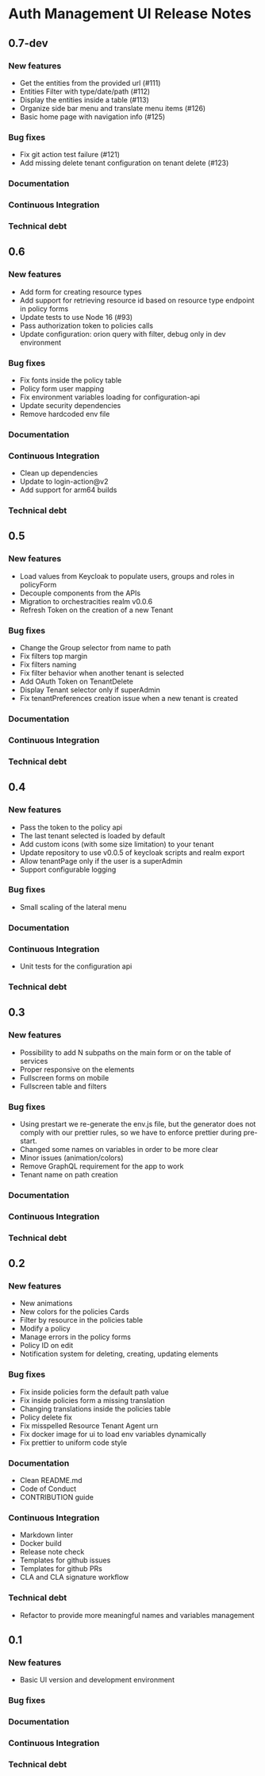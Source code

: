 # Auth Management UI Release Notes

## 0.7-dev

### New features

- Get the entities from the provided url (#111)
- Entities Filter with type/date/path (#112)
- Display the entities inside a table (#113)
- Organize side bar menu and translate menu items (#126)
- Basic home page with navigation info (#125)

### Bug fixes

- Fix git action test failure (#121)
- Add missing delete tenant configuration on tenant delete (#123)

### Documentation

### Continuous Integration

### Technical debt

## 0.6

### New features

- Add form for creating resource types
- Add support for retrieving resource id based
  on resource type endpoint in policy forms
- Update tests to use Node 16 (#93)
- Pass authorization token to policies calls
- Update configuration: orion query with filter, debug only in dev environment

### Bug fixes

- Fix fonts inside the policy table
- Policy form user mapping
- Fix environment variables loading for configuration-api
- Update security dependencies
- Remove hardcoded env file

### Documentation

### Continuous Integration

- Clean up dependencies
- Update to login-action@v2
- Add support for arm64 builds

### Technical debt

## 0.5

### New features

- Load values from Keycloak to populate users, groups and roles in policyForm
- Decouple components from the APIs
- Migration to orchestracities realm v0.0.6
- Refresh Token on the creation of a new Tenant

### Bug fixes

- Change the Group selector from name to path
- Fix filters top margin
- Fix filters naming
- Fix filter behavior when another tenant is selected
- Add OAuth Token on TenantDelete
- Display Tenant selector only if superAdmin
- Fix tenantPreferences creation issue when a new tenant is created

### Documentation

### Continuous Integration

### Technical debt

## 0.4

### New features

- Pass the token to the policy api
- The last tenant selected is loaded by default
- Add custom icons (with some size limitation) to your tenant
- Update repository to use v0.0.5 of keycloak scripts and realm export
- Allow tenantPage only if the user is a superAdmin
- Support configurable logging

### Bug fixes

- Small scaling of the lateral menu

### Documentation

### Continuous Integration

- Unit tests for the configuration api

### Technical debt

## 0.3

### New features

- Possibility to add N subpaths on the main form or on the table of services
- Proper responsive on the elements
- Fullscreen forms on mobile
- Fullscreen table and filters

### Bug fixes

- Using prestart we re-generate the env.js file,
  but the generator does not comply with our
  prettier rules, so we have to enforce prettier during pre-start.
- Changed some names on variables in order to be more clear
- Minor issues (animation/colors)
- Remove GraphQL requirement for the app to work
- Tenant name on path creation

### Documentation

### Continuous Integration

### Technical debt

## 0.2

### New features

- New animations
- New colors for the policies Cards
- Filter by resource in the policies table
- Modify a policy
- Manage errors in the policy forms
- Policy ID on edit
- Notification system for deleting, creating, updating elements

### Bug fixes

- Fix inside policies form the default path value
- Fix inside policies form a missing translation
- Changing translations inside the policies table
- Policy delete fix
- Fix misspelled Resource Tenant Agent urn
- Fix docker image for ui to load env variables dynamically
- Fix prettier to uniform code style

### Documentation

- Clean README.md
- Code of Conduct
- CONTRIBUTION guide

### Continuous Integration

- Markdown linter
- Docker build
- Release note check
- Templates for github issues
- Templates for github PRs
- CLA and CLA signature workflow

### Technical debt

- Refactor to provide more meaningful names and variables management

## 0.1

### New features

- Basic UI version and development environment

### Bug fixes

### Documentation

### Continuous Integration

### Technical debt
